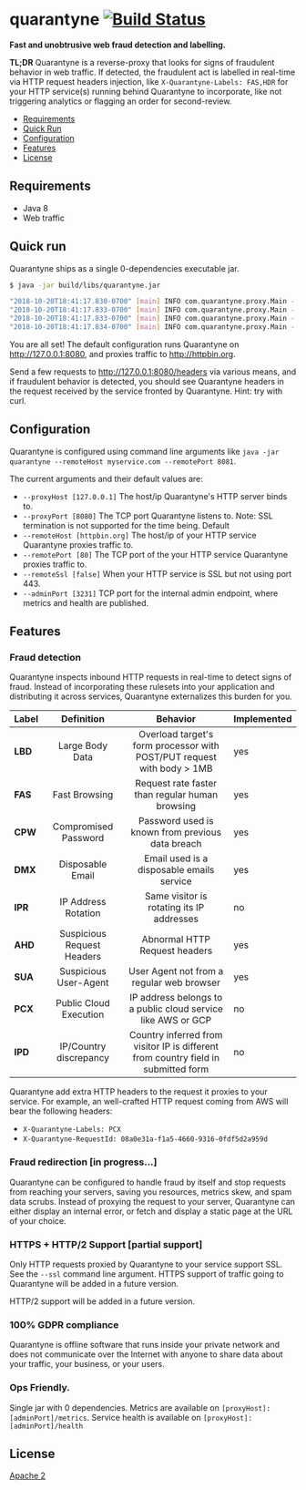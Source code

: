 # quarantyne [![Build Status](https://travis-ci.org/quarantyne/quarantyne.svg?branch=master)](https://travis-ci.org/quarantyne/quarantyne) 
__Fast and unobtrusive web fraud detection and labelling.__

__TL;DR__ Quarantyne is a reverse-proxy that looks for signs of 
fraudulent behavior in web traffic. If detected, 
the fraudulent act is labelled in real-time via HTTP request headers injection, 
like `X-Quarantyne-Labels: FAS,HDR` for your HTTP service(s) running behind 
Quarantyne to incorporate, like not triggering analytics or flagging an order for second-review.

- [Requirements](#requirements)
- [Quick Run](#quick-run)
- [Configuration](#configuration)
- [Features](#features)
- [License](#license)

## Requirements
- Java 8
- Web traffic

## Quick run
Quarantyne ships as a single 0-dependencies executable jar. 

```bash
$ java -jar build/libs/quarantyne.jar

"2018-10-20T18:41:17.830-0700" [main] INFO com.quarantyne.proxy.Main - ==> quarantyne
"2018-10-20T18:41:17.833-0700" [main] INFO com.quarantyne.proxy.Main - ==> proxy   @ 127.0.0.1:8080
"2018-10-20T18:41:17.833-0700" [main] INFO com.quarantyne.proxy.Main - ==> remote  @ httpbin.org:80
"2018-10-20T18:41:17.834-0700" [main] INFO com.quarantyne.proxy.Main - ==> admin   @ http://127.0.0.1:3231
```

You are all set! The default configuration runs Quarantyne on 
http://127.0.0.1:8080, and proxies traffic to http://httpbin.org.

Send a few requests to http://127.0.0.1:8080/headers via various means, and
if fraudulent behavior is detected, you should see Quarantyne headers
in the request received by the service fronted by Quarantyne. 
Hint: try with curl.

## Configuration
Quarantyne is configured using command line arguments like 
`java -jar quarantyne --remoteHost myservice.com --remotePort 8081`. 

The current arguments and their default values are:

- `--proxyHost [127.0.0.1]` The host/ip Quarantyne's HTTP server binds to.
- `--proxyPort [8080]` The TCP port Quarantyne listens to. Note: SSL termination is not supported for the time being. Default
- `--remoteHost [httpbin.org]` The host/ip of your HTTP service Quarantyne proxies traffic to.
- `--remotePort [80]` The TCP port of the your HTTP service Quarantyne proxies traffic to.
- `--remoteSsl [false]` When your HTTP service is SSL but not using port 443.
- `--adminPort [3231]` TCP port for the internal admin endpoint, where metrics and health are published.

## Features
### Fraud detection
Quarantyne inspects inbound HTTP requests in real-time to 
detect signs of fraud. Instead of incorporating these rulesets 
into your application and distributing it across services, Quarantyne 
externalizes this burden for you.

|Label | Definition | Behavior | Implemented |
 ----- | :-------: | :-----: | :---
__LBD__ | Large Body Data  | Overload target's form processor with POST/PUT request with body > 1MB | yes
__FAS__ | Fast Browsing | Request rate faster than regular human browsing | yes
__CPW__ | Compromised Password | Password used is known from previous data breach | yes
__DMX__ | Disposable Email | Email used is a disposable emails service | yes
__IPR__ | IP Address Rotation | Same visitor is rotating its IP addresses | no
__AHD__ | Suspicious Request Headers| Abnormal HTTP Request headers  | yes
__SUA__ | Suspicious User-Agent | User Agent not from a regular web browser | yes
__PCX__ | Public Cloud Execution | IP address belongs to a public cloud service like AWS or GCP | no
__IPD__ | IP/Country discrepancy | Country inferred from visitor IP is different from country field in submitted form | no

Quarantyne add extra HTTP headers to the request it proxies to your service. For example, an well-crafted HTTP request coming from AWS will bear the following headers:

- `X-Quarantyne-Labels: PCX`
- `X-Quarantyne-RequestId: 08a0e31a-f1a5-4660-9316-0fdf5d2a959d`

### Fraud redirection [in progress...]
Quarantyne can be configured to handle fraud by itself and stop requests 
from reaching your servers, saving you resources, metrics skew, 
and spam data scrubs. Instead of proxying the request to your server, 
Quarantyne can either display an internal error, or fetch and display 
a static page at the URL of your choice. 

### HTTPS + HTTP/2 Support [partial support]
Only HTTP requests proxied by Quarantyne to your service support SSL. 
See the `--ssl` command line argument. HTTPS support of traffic going 
to Quarantyne will be added in a future version.

HTTP/2 support will be added in a future version.

### 100% GDPR compliance
Quarantyne is offline software that runs inside your private network 
and does not communicate over the Internet with anyone to share data 
about your traffic, your business, or your users.

### Ops Friendly.
Single jar with 0 dependencies. Metrics are available on 
`[proxyHost]:[adminPort]/metrics`. Service health is available 
on `[proxyHost]:[adminPort]/health`

## License 
[Apache 2](https://github.com/quarantyne/quarantyne/blob/master/LICENSE)

